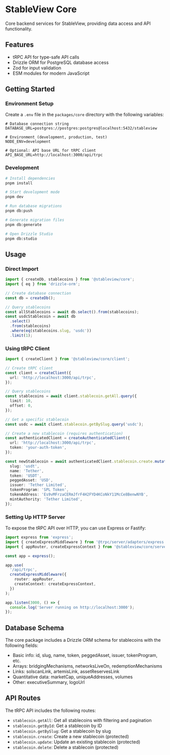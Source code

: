 # StableView Core

Core backend services for StableView, providing data access and API functionality.

## Features

- tRPC API for type-safe API calls
- Drizzle ORM for PostgreSQL database access
- Zod for input validation
- ESM modules for modern JavaScript

## Getting Started

### Environment Setup

Create a `.env` file in the `packages/core` directory with the following variables:

```env
# Database connection string
DATABASE_URL=postgres://postgres:postgres@localhost:5432/stableview

# Environment (development, production, test)
NODE_ENV=development

# Optional: API base URL for tRPC client
API_BASE_URL=http://localhost:3000/api/trpc
```

### Development

```bash
# Install dependencies
pnpm install

# Start development mode
pnpm dev

# Run database migrations
pnpm db:push

# Generate migration files
pnpm db:generate

# Open Drizzle Studio
pnpm db:studio
```

## Usage

### Direct Import

```typescript
import { createDb, stablecoins } from '@stableview/core';
import { eq } from 'drizzle-orm';

// Create database connection
const db = createDb();

// Query stablecoins
const allStablecoins = await db.select().from(stablecoins);
const usdcStablecoin = await db
  .select()
  .from(stablecoins)
  .where(eq(stablecoins.slug, 'usdc'))
  .limit(1);
```

### Using tRPC Client

```typescript
import { createClient } from '@stableview/core/client';

// Create tRPC client
const client = createClient({
  url: 'http://localhost:3000/api/trpc',
});

// Query stablecoins
const stablecoins = await client.stablecoin.getAll.query({
  limit: 10,
  offset: 0,
});

// Get a specific stablecoin
const usdc = await client.stablecoin.getBySlug.query('usdc');

// Create a new stablecoin (requires authentication)
const authenticatedClient = createAuthenticatedClient({
  url: 'http://localhost:3000/api/trpc',
  token: 'your-auth-token',
});

const newStablecoin = await authenticatedClient.stablecoin.create.mutate({
  slug: 'usdt',
  name: 'Tether',
  token: 'USDT',
  peggedAsset: 'USD',
  issuer: 'Tether Limited',
  tokenProgram: 'SPL Token',
  tokenAddress: 'Es9vMFrzaCERmJfrF4H2FYD4KCoNkY11McCe8BenwNYB',
  mintAuthority: 'Tether Limited',
});
```

### Setting Up HTTP Server

To expose the tRPC API over HTTP, you can use Express or Fastify:

```typescript
import express from 'express';
import { createExpressMiddleware } from '@trpc/server/adapters/express';
import { appRouter, createExpressContext } from '@stableview/core/server';

const app = express();

app.use(
  '/api/trpc',
  createExpressMiddleware({
    router: appRouter,
    createContext: createExpressContext,
  })
);

app.listen(3000, () => {
  console.log('Server running on http://localhost:3000');
});
```

## Database Schema

The core package includes a Drizzle ORM schema for stablecoins with the following fields:

- Basic info: id, slug, name, token, peggedAsset, issuer, tokenProgram, etc.
- Arrays: bridgingMechanisms, networksLiveOn, redemptionMechanisms
- Links: solscanLink, artemisLink, assetReservesLink
- Quantitative data: marketCap, uniqueAddresses, volumes
- Other: executiveSummary, logoUrl

## API Routes

The tRPC API includes the following routes:

- `stablecoin.getAll`: Get all stablecoins with filtering and pagination
- `stablecoin.getById`: Get a stablecoin by ID
- `stablecoin.getBySlug`: Get a stablecoin by slug
- `stablecoin.create`: Create a new stablecoin (protected)
- `stablecoin.update`: Update an existing stablecoin (protected)
- `stablecoin.delete`: Delete a stablecoin (protected)
